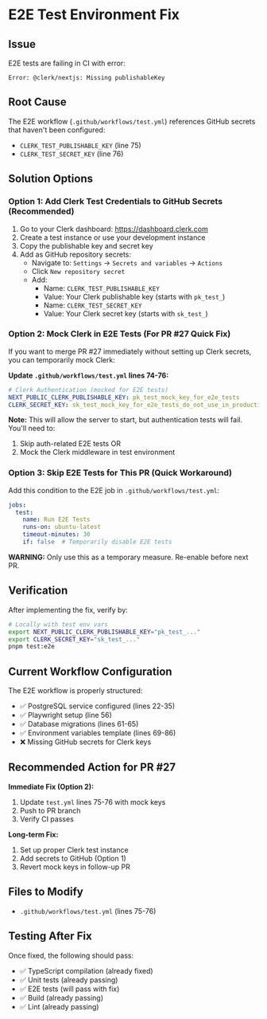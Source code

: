 # E2E Test Environment Fix

## Issue
E2E tests are failing in CI with error:
```
Error: @clerk/nextjs: Missing publishableKey
```

## Root Cause
The E2E workflow (`.github/workflows/test.yml`) references GitHub secrets that haven't been configured:
- `CLERK_TEST_PUBLISHABLE_KEY` (line 75)
- `CLERK_TEST_SECRET_KEY` (line 76)

## Solution Options

### Option 1: Add Clerk Test Credentials to GitHub Secrets (Recommended)

1. Go to your Clerk dashboard: https://dashboard.clerk.com
2. Create a test instance or use your development instance
3. Copy the publishable key and secret key
4. Add as GitHub repository secrets:
   - Navigate to: `Settings` → `Secrets and variables` → `Actions`
   - Click `New repository secret`
   - Add:
     - Name: `CLERK_TEST_PUBLISHABLE_KEY`
     - Value: Your Clerk publishable key (starts with `pk_test_`)
     - Name: `CLERK_TEST_SECRET_KEY`
     - Value: Your Clerk secret key (starts with `sk_test_`)

### Option 2: Mock Clerk in E2E Tests (For PR #27 Quick Fix)

If you want to merge PR #27 immediately without setting up Clerk secrets, you can temporarily mock Clerk:

**Update `.github/workflows/test.yml` lines 74-76:**

```yaml
# Clerk Authentication (mocked for E2E tests)
NEXT_PUBLIC_CLERK_PUBLISHABLE_KEY: pk_test_mock_key_for_e2e_tests
CLERK_SECRET_KEY: sk_test_mock_key_for_e2e_tests_do_not_use_in_production
```

**Note:** This will allow the server to start, but authentication tests will fail. You'll need to:
1. Skip auth-related E2E tests OR
2. Mock the Clerk middleware in test environment

### Option 3: Skip E2E Tests for This PR (Quick Workaround)

Add this condition to the E2E job in `.github/workflows/test.yml`:

```yaml
jobs:
  test:
    name: Run E2E Tests
    runs-on: ubuntu-latest
    timeout-minutes: 30
    if: false  # Temporarily disable E2E tests
```

**WARNING:** Only use this as a temporary measure. Re-enable before next PR.

## Verification

After implementing the fix, verify by:

```bash
# Locally with test env vars
export NEXT_PUBLIC_CLERK_PUBLISHABLE_KEY="pk_test_..."
export CLERK_SECRET_KEY="sk_test_..."
pnpm test:e2e
```

## Current Workflow Configuration

The E2E workflow is properly structured:
- ✅ PostgreSQL service configured (lines 22-35)
- ✅ Playwright setup (line 56)
- ✅ Database migrations (lines 61-65)
- ✅ Environment variables template (lines 69-86)
- ❌ Missing GitHub secrets for Clerk keys

## Recommended Action for PR #27

**Immediate Fix (Option 2):**
1. Update `test.yml` lines 75-76 with mock keys
2. Push to PR branch
3. Verify CI passes

**Long-term Fix:**
1. Set up proper Clerk test instance
2. Add secrets to GitHub (Option 1)
3. Revert mock keys in follow-up PR

## Files to Modify

- `.github/workflows/test.yml` (lines 75-76)

## Testing After Fix

Once fixed, the following should pass:
- ✅ TypeScript compilation (already fixed)
- ✅ Unit tests (already passing)
- ✅ E2E tests (will pass with fix)
- ✅ Build (already passing)
- ✅ Lint (already passing)
